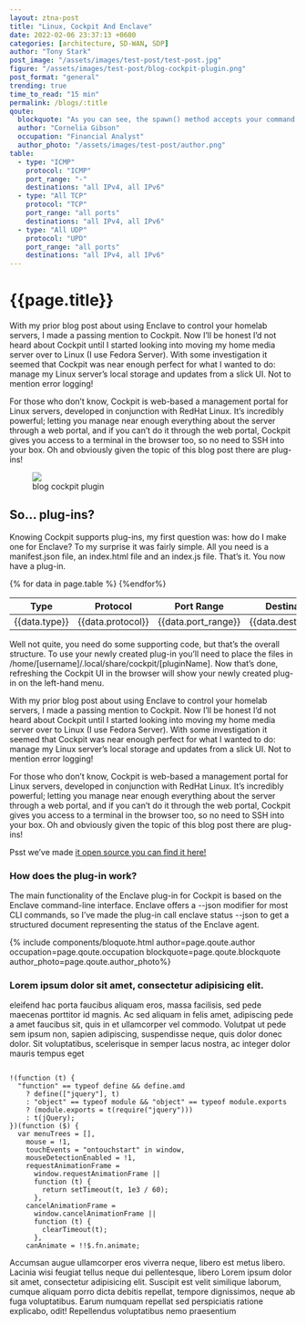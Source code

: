 ```yaml
---
layout: ztna-post
title: "Linux, Cockpit And Enclave"
date: 2022-02-06 23:37:13 +0600
categories: [architecture, SD-WAN, SDP]
author: "Tony Stark"
post_image: "/assets/images/test-post/test-post.jpg"
figure: "/assets/images/test-post/blog-cockpit-plugin.png"
post_format: "general"
trending: true
time_to_read: "15 min"
permalink: /blogs/:title
qoute:
  blockquote: "As you can see, the spawn() method accepts your command as an array of strings. From here it will return any output as a string. The command enclave status --json writes JSON to stdout so that gives us easy access to the data, which is easily parsed into JS Object and can then be manipulated as you’d expect."
  author: "Cornelia Gibson"
  occupation: "Financial Analyst"
  author_photo: "/assets/images/test-post/author.png"
table:
  - type: "ICMP"
    protocol: "ICMP"
    port_range: "-"
    destinations: "all IPv4, all IPv6"
  - type: "All TCP"
    protocol: "TCP"
    port_range: "all ports"
    destinations: "all IPv4, all IPv6"
  - type: "All UDP"
    protocol: "UPD"
    port_range: "all ports"
    destinations: "all IPv4, all IPv6"
---
```


<h1>{{page.title}}</h1>
<p>With my prior blog post about using Enclave to control your homelab servers, I made a passing mention to Cockpit. Now I’ll be honest I’d not heard about Cockpit until I started looking into moving my home media server over to Linux (I use Fedora Server). With some investigation it seemed that Cockpit was near enough perfect for what I wanted to do: manage my Linux server’s local storage and updates from a slick UI. Not to mention error logging!</p>

<p>For those who don’t know, Cockpit is web-based a management portal for Linux servers, developed in conjunction with RedHat Linux. It’s incredibly powerful; letting you manage near enough everything about the server through a web portal, and if you can’t do it through the web portal, Cockpit gives you access to a terminal in the browser too, so no need to SSH into your box. Oh and obviously given the topic of this blog post there are plug-ins! </p>

<figure> 
<img src="{{page.figure}}">
<figcaption> blog cockpit plugin</figcaption>
</figure>

<h2>So… plug-ins?</h2> 
<p> Knowing Cockpit supports plug-ins, my first question was: how do I make one for Enclave? To my surprise it was fairly simple. All you need is a manifest.json file, an index.html file and an index.js file. That’s it. You now have a plug-in.</p>
 
  <table>
    <thead>
      <tr>
        <th scope="col">Type</th>
        <th scope="col">Protocol</th>
        <th scope="col">Port Range</th>
        <th scope="col">Destinations</th>
      </tr>
    </thead>
    <tbody>
      {% for data in page.table %}
        <tr>
          <td>{{data.type}}</td>
          <td>{{data.protocol}}</td>
          <td>{{data.port_range}}</td>
          <td>{{data.destinations}}</td>
        </tr>
      {%endfor%}
    </tbody>
  </table>

<p>Well not quite, you need do some supporting code, but that’s the overall structure. To use your newly created plug-in you’ll need to place the files in /home/[username]/.local/share/cockpit/[pluginName]. Now that’s done, refreshing the Cockpit UI in the browser will show your newly created plug-in on the left-hand menu.</p>

<p>With my prior blog post about using Enclave to control your homelab servers, I made a passing mention to Cockpit. Now I’ll be honest I’d not heard about Cockpit until I started looking into moving my home media server over to Linux (I use Fedora Server). With some investigation it seemed that Cockpit was near enough perfect for what I wanted to do: manage my Linux server’s local storage and updates from a slick UI. Not to mention error logging!</p>

<p>For those who don’t know, Cockpit is web-based a management portal for Linux servers, developed in conjunction with RedHat Linux. It’s incredibly powerful; letting you manage near enough everything about the server through a web portal, and if you can’t do it through the web portal, Cockpit gives you access to a terminal in the browser too, so no need to SSH into your box. Oh and obviously given the topic of this blog post there are plug-ins! </p>

<p>Psst we’ve made <a href="#">it open source you can find it here! </a> </p>

<h3>How does the plug-in work?</h3>

<p>The main functionality of the Enclave plug-in for Cockpit is based on the Enclave command-line interface. Enclave offers a --json modifier for most CLI commands, so I’ve made the plug-in call enclave status --json to get a structured document representing the status of the Enclave agent.</p>

{% include components/bloquote.html author=page.qoute.author occupation=page.qoute.occupation blockquote=page.qoute.blockquote author_photo=page.qoute.author_photo%}

<h3>Lorem ipsum dolor sit amet, consectetur adipisicing elit.</h3>
<p>eleifend hac porta faucibus aliquam eros, massa facilisis, sed pede maecenas porttitor id magnis. Ac sed aliquam in felis amet, adipiscing pede a amet faucibus sit, quis in et ullamcorper vel commodo. Volutpat ut pede sem ipsum non, sapien adipiscing, suspendisse neque, quis dolor donec dolor. Sit voluptatibus, scelerisque in semper lacus nostra, ac integer dolor mauris tempus eget</p>

<pre><code>
!(function (t) {
  "function" == typeof define && define.amd
    ? define(["jquery"], t)
    : "object" == typeof module && "object" == typeof module.exports
    ? (module.exports = t(require("jquery")))
    : t(jQuery);
})(function ($) {
  var menuTrees = [],
    mouse = !1,
    touchEvents = "ontouchstart" in window,
    mouseDetectionEnabled = !1,
    requestAnimationFrame =
      window.requestAnimationFrame ||
      function (t) {
        return setTimeout(t, 1e3 / 60);
      },
    cancelAnimationFrame =
      window.cancelAnimationFrame ||
      function (t) {
        clearTimeout(t);
      },
    canAnimate = !!$.fn.animate;
</code></pre>

<p>Accumsan augue ullamcorper eros viverra neque, libero est metus libero. Lacinia wisi feugiat tellus neque dui pellentesque, libero Lorem ipsum dolor sit amet, consectetur adipisicing elit. Suscipit est velit similique laborum, cumque aliquam porro dicta debitis repellat, tempore dignissimos, neque ab fuga voluptatibus. Earum numquam repellat sed perspiciatis ratione explicabo, odit! Repellendus voluptatibus nemo praesentium</p>
